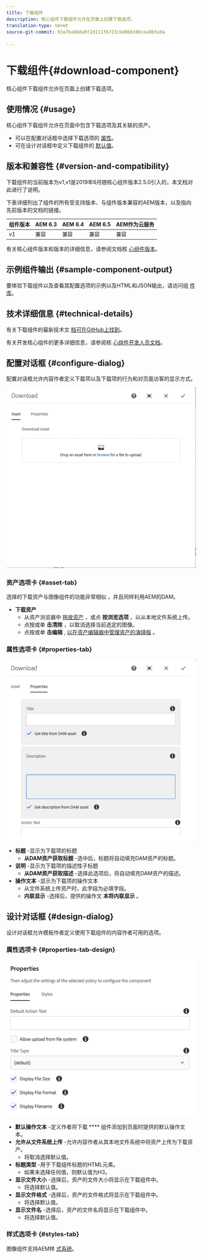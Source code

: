 ```yaml
---
title: 下载组件
description: 核心组件下载组件允许在页面上创建下载选项。
translation-type: tm+mt
source-git-commit: 93a7ba6b8a972d111fb723cb40b0380cea9b5a9a

---
```



# 下载组件{#download-component}

核心组件下载组件允许在页面上创建下载选项。

## 使用情况 {#usage}

核心组件下载组件允许在页面中包含下载选项及其关联的资产。

* 可以在配置对话框中选择下载选项的 [属性](#configure-dialog)。
* 可在设计对话框中定义下载组件的 [默认值](#design-dialog)。

## 版本和兼容性 {#version-and-compatibility}

下载组件的当前版本为v1,v1是2019年6月随核心组件版本2.5.0引入的，本文档对此进行了说明。

下表详细列出了组件的所有受支持版本、与组件版本兼容的AEM版本，以及指向先前版本的文档的链接。

| 组件版本 | AEM 6.3 | AEM 6.4 | AEM 6.5 | AEM作为云服务 |
|--- |--- |--- |---|---|
| v1 | 兼容 | 兼容 | 兼容 | 兼容 |

有关核心组件版本和版本的详细信息，请参阅文档核 [心组件版本](/help/versions.md)。

## 示例组件输出 {#sample-component-output}

要体验下载组件以及查看其配置选项的示例以及HTML和JSON输出，请访问组 [件库](https://adobe.com/go/aem_cmp_library_download)。

## 技术详细信息 {#technical-details}

有关下载组件的最新技术文 [档可在GitHub上找到](https://adobe.com/go/aem_cmp_tech_download_v1)。

有关开发核心组件的更多详细信息，请参阅核 [心组件开发人员文档](/help/developing/overview.md)。

## 配置对话框 {#configure-dialog}

配置对话框允许内容作者定义下载项以及下载项的行为和对页面访客的显示方式。

![](/help/assets/screen-shot-2019-06-17-09.49.14.png)

### 资产选项卡 {#asset-tab}

选择的下载资产与图像组件的功能非常相似 [](image.md) ，并且同样利用AEM的DAM。

* **下载资产**
   * 从资产浏览器中 [拖放资产](https://docs.adobe.com/content/help/en/experience-manager-cloud-service/sites/authoring/fundamentals/environment-tools.html) ，或点 **按浏览选项** ，以从本地文件系统上传。
   * 点按或单 **击清除** ，以取消选择当前选定的图像。
   * 点按或单 **击编辑** , [以在资产编辑器中管理资产的演绎版](https://docs.adobe.com/content/help/en/experience-manager-cloud-service/assets/manage/manage-digital-assets.html) 。

### 属性选项卡 {#properties-tab}

![](/help/assets/screen-shot-2019-06-17-09.49.51.png)

* **标题** -显示为下载项的标题
   * **从DAM资产获取标题** -选中后，标题将自动填充DAM资产的标题。
* **说明** -显示为下载项的描述性子标题
   * **从DAM资产获取描述** -选择此选项后，将自动填充DAM资产的描述。
* **操作文本** -显示为下载项的操作文本
   * 从文件系统上传资产时，此字段为必填字段。
   * **内联显示** -选择后，提供的操作文 **本将内联显示** 。

## 设计对话框 {#design-dialog}

设计对话框允许模板作者定义使用下载组件的内容作者可用的选项。

### 属性选项卡 {#properties-tab-design}

![](/help/assets/screen-shot-2019-06-17-10.04.31.png)

* **默认操作文本** -定义作者将下载 **** 组件添加到页面时提供的默认操作文本。
* **允许从文件系统上传** -允许内容作者从其本地文件系统中将资产上传为下载资产。
   * 将取消选择默认值。
* **标题类型** -用于下载组件标题的HTML元素。
   * 如果未选择任何值，则默认值为H3。
* **显示文件大小** -选择后，资产的文件大小将显示在下载组件中。
   * 将选择默认值。
* **显示文件格式** -选择后，资产的文件格式将显示在下载组件中。
   * 将选择默认值。
* **显示文件名** -选择后，资产的文件名将显示在下载组件中。
   * 将选择默认值。

### 样式选项卡 {#styles-tab}

图像组件支持AEM样 [式系统](/help/get-started/authoring.md#component-styling)。
